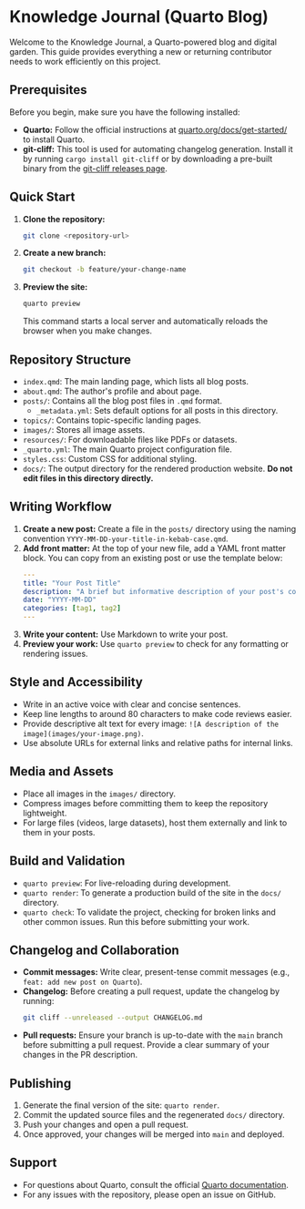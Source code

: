 # Knowledge Journal (Quarto Blog)

Welcome to the Knowledge Journal, a Quarto-powered blog and digital garden. This guide provides everything a new or returning contributor needs to work efficiently on this project.

## Prerequisites

Before you begin, make sure you have the following installed:

- **Quarto:** Follow the official instructions at [quarto.org/docs/get-started/](https://quarto.org/docs/get-started/) to install Quarto.
- **git-cliff:** This tool is used for automating changelog generation. Install it by running `cargo install git-cliff` or by downloading a pre-built binary from the [git-cliff releases page](https://github.com/orhun/git-cliff).

## Quick Start

1.  **Clone the repository:**
    ```bash
    git clone <repository-url>
    ```
2.  **Create a new branch:**
    ```bash
    git checkout -b feature/your-change-name
    ```
3.  **Preview the site:**
    ```bash
    quarto preview
    ```
    This command starts a local server and automatically reloads the browser when you make changes.

## Repository Structure

-   `index.qmd`: The main landing page, which lists all blog posts.
-   `about.qmd`: The author's profile and about page.
-   `posts/`: Contains all the blog post files in `.qmd` format.
    -   `_metadata.yml`: Sets default options for all posts in this directory.
-   `topics/`: Contains topic-specific landing pages.
-   `images/`: Stores all image assets.
-   `resources/`: For downloadable files like PDFs or datasets.
-   `_quarto.yml`: The main Quarto project configuration file.
-   `styles.css`: Custom CSS for additional styling.
-   `docs/`: The output directory for the rendered production website. **Do not edit files in this directory directly.**

## Writing Workflow

1.  **Create a new post:** Create a file in the `posts/` directory using the naming convention `YYYY-MM-DD-your-title-in-kebab-case.qmd`.
2.  **Add front matter:** At the top of your new file, add a YAML front matter block. You can copy from an existing post or use the template below:
    ```yaml
    ---
    title: "Your Post Title"
    description: "A brief but informative description of your post's content."
    date: "YYYY-MM-DD"
    categories: [tag1, tag2]
    ---
    ```
3.  **Write your content:** Use Markdown to write your post.
4.  **Preview your work:** Use `quarto preview` to check for any formatting or rendering issues.

## Style and Accessibility

-   Write in an active voice with clear and concise sentences.
-   Keep line lengths to around 80 characters to make code reviews easier.
-   Provide descriptive alt text for every image: `![A description of the image](images/your-image.png)`.
-   Use absolute URLs for external links and relative paths for internal links.

## Media and Assets

-   Place all images in the `images/` directory.
-   Compress images before committing them to keep the repository lightweight.
-   For large files (videos, large datasets), host them externally and link to them in your posts.

## Build and Validation

-   `quarto preview`: For live-reloading during development.
-   `quarto render`: To generate a production build of the site in the `docs/` directory.
-   `quarto check`: To validate the project, checking for broken links and other common issues. Run this before submitting your work.

## Changelog and Collaboration

-   **Commit messages:** Write clear, present-tense commit messages (e.g., `feat: add new post on Quarto`).
-   **Changelog:** Before creating a pull request, update the changelog by running:
    ```bash
    git cliff --unreleased --output CHANGELOG.md
    ```
-   **Pull requests:** Ensure your branch is up-to-date with the `main` branch before submitting a pull request. Provide a clear summary of your changes in the PR description.

## Publishing

1.  Generate the final version of the site: `quarto render`.
2.  Commit the updated source files and the regenerated `docs/` directory.
3.  Push your changes and open a pull request.
4.  Once approved, your changes will be merged into `main` and deployed.

## Support

-   For questions about Quarto, consult the official [Quarto documentation](https://quarto.org/docs/).
-   For any issues with the repository, please open an issue on GitHub.